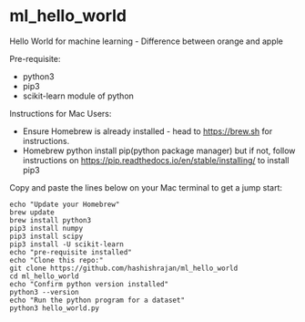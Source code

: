 # ml_hello_world
Hello World for machine learning - Difference between orange and apple

Pre-requisite:
- python3
- pip3
- scikit-learn module of python


Instructions for Mac Users:
- Ensure Homebrew is already installed - head to https://brew.sh for instructions.
- Homebrew python install pip(python package manager) but if not, follow instructions on  https://pip.readthedocs.io/en/stable/installing/ to install pip3

Copy and paste the lines below on your Mac terminal to get a jump start:

```
echo "Update your Homebrew"
brew update
brew install python3
pip3 install numpy
pip3 install scipy
pip3 install -U scikit-learn
echo "pre-requisite installed"
echo "Clone this repo:"
git clone https://github.com/hashishrajan/ml_hello_world
cd ml_hello_world
echo "Confirm python version installed"
python3 --version
echo "Run the python program for a dataset"
python3 hello_world.py
```
